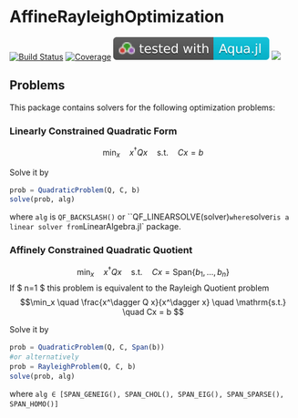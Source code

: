 # AffineRayleighOptimization

[![Build Status](https://github.com/williamesamuelson/AffineRayleighOptimization.jl/actions/workflows/CI.yml/badge.svg?branch=main)](https://github.com/williamesamuelson/AffineRayleighOptimization.jl/actions/workflows/CI.yml?query=branch%3Amain)
[![Coverage](https://codecov.io/gh/williamesamuelson/AffineRayleighOptimization.jl/branch/main/graph/badge.svg)](https://codecov.io/gh/williamesamuelson/AffineRayleighOptimization.jl)
[![Aqua QA](https://raw.githubusercontent.com/JuliaTesting/Aqua.jl/master/badge.svg)](https://github.com/JuliaTesting/Aqua.jl)
[![](https://img.shields.io/badge/%F0%9F%9B%A9%EF%B8%8F_tested_with-JET.jl-233f9a)](https://github.com/aviatesk/JET.jl)

## Problems

This package contains solvers for the following optimization problems:

### Linearly Constrained Quadratic Form 
$$\min_x \quad x^\dagger Q x \quad \mathrm{s.t.} \quad Cx = b $$

Solve it by
```julia 
prob = QuadraticProblem(Q, C, b) 
solve(prob, alg)
```
where `alg` is `QF_BACKSLASH()` or ``QF_LINEARSOLVE(solver)` where `solver` is a linear solver from `LinearAlgebra.jl` package.

### Affinely Constrained Quadratic Quotient 
$$\min_x \quad x^\dagger Q x \quad \mathrm{s.t.} \quad Cx = \mathrm{Span}\{b_1, ... ,b_n\} $$
If $ n=1 $ this problem is equivalent to the Rayleigh Quotient problem 
$$\min_x \quad \frac{x^\dagger Q x}{x^\dagger x} \quad \mathrm{s.t.} \quad Cx = b $$

Solve it by
```julia 
prob = QuadraticProblem(Q, C, Span(b)) 
#or alternatively 
prob = RayleighProblem(Q, C, b) 
solve(prob, alg)
```
where `alg ∈ [SPAN_GENEIG(), SPAN_CHOL(), SPAN_EIG(), SPAN_SPARSE(), SPAN_HOMO()]`